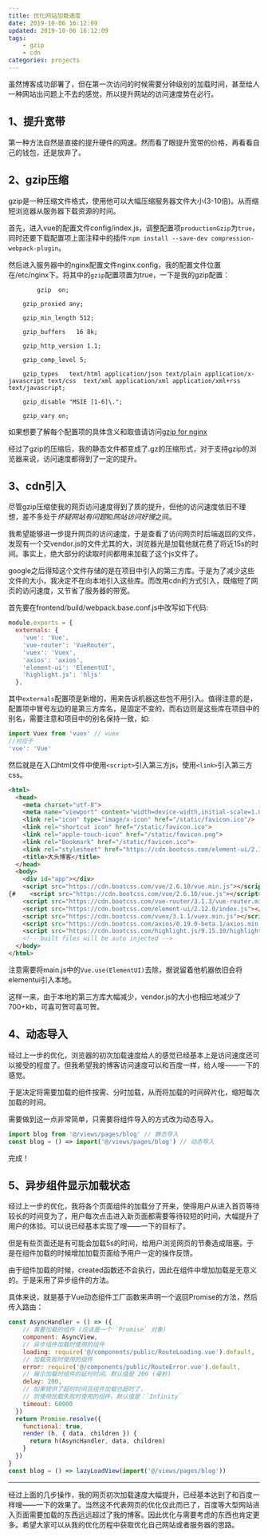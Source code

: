 ```yaml
---
title: 优化网站加载速度
date: 2019-10-06 16:12:09
updated: 2019-10-06 16:12:09
tags: 
    - gzip
    - cdn
categories: projects
---
```

虽然博客成功部署了，但在第一次访问的时候需要分钟级别的加载时间，甚至给人一种网站出问题上不去的感觉，所以提升网站的访问速度势在必行。

## 1、提升宽带

第一种方法自然是直接的提升硬件的网速。然而看了眼提升宽带的价格，再看看自己的钱包，还是放弃了。

## 2、gzip压缩

gzip是一种压缩文件格式，使用他可以大幅压缩服务器文件大小(3-10倍)。从而缩短浏览器从服务器下载资源的时间。

首先，进入vue的配置文件config/index.js，调整配置项`productionGzip`为`true`，同时还要下载配置项上面注释中的插件:`npm install --save-dev compression-webpack-plugin`。

然后进入服务器中的nginx配置文件nginx.config，我的配置文件位置在/etc/nginx下。将其中的`gzip`配置项置为true，一下是我的gzip配置：

```
		gzip  on;

    gzip_proxied any;

    gzip_min_length 512;

    gzip_buffers   16 8k;

    gzip_http_version 1.1;

    gzip_comp_level 5;

    gzip_types   text/html application/json text/plain application/x-javascript text/css  text/xml application/xml application/xml+rss text/javascript;

    gzip_disable "MSIE [1-6]\.";

    gzip_vary on;

```

如果想要了解每个配置项的具体含义和取值请访问[gzip for nginx](http://nginx.org/en/docs/http/ngx_http_gzip_module.html)

经过了gzip的压缩后，我的静态文件都变成了.gz的压缩形式，对于支持gzip的浏览器来说，访问速度都得到了一定的提升。

## 3、cdn引入

尽管gzip压缩使我的网页访问速度得到了质的提升，但他的访问速度依旧不理想，差不多处于*怀疑网站有问题*和*网站访问好慢*之间。

我希望能够进一步提升网页的访问速度，于是查看了访问网页时后端返回的文件，发现有一个交vendor.js的文件尤其的大，浏览器光是加载他就花费了将近15s的时间。事实上，绝大部分的读取时间都用来加载了这个js文件了。

google之后得知这个文件存储的是在项目中引入的第三方库。于是为了减少这些文件的大小，我决定不在向本地引入这些库。而改用cdn的方式引入，既缩短了网页的访问速度，又节省了服务器的带宽。

首先要在frontend/build/webpack.base.conf.js中改写如下代码:

```js
module.exports = {
  externals: {
    'vue': 'Vue',
    'vue-router': 'VueRouter',
    'vuex': 'Vuex',
    'axios': 'axios',
    'element-ui': 'ElementUI',
    'highlight.js': 'hljs'
  },
```

其中`externals`配置项是新增的，用来告诉机器这些包不用引入。值得注意的是，配置项中冒号左边的是第三方库名，是固定不变的，而右边则是这些库在项目中的别名，需要注意和项目中的别名保持一致，如:

```js
import Vuex from 'vuex' // vuex
//对应于
'vue': 'Vue'
```

然后就是在入口html文件中使用`<script>`引入第三方js，使用`<link>`引入第三方css。

```html
<html>
  <head>
    <meta charset="utf-8">
    <meta name="viewport" content="width=device-width,initial-scale=1.0">
    <link rel="icon" type="image/x-icon" href="/static/favicon.ico"/>
    <link rel="shortcut icon" href="/static/favicon.ico">
    <link rel="apple-touch-icon" href="/static/favicon.png">
    <link rel="Bookmark" href="/static/favicon.ico">
    <link rel="stylesheet" href="https://cdn.bootcss.com/element-ui/2.12.0/theme-chalk/index.css">
    <title>大头博客</title>
  </head>
  <body>
    <div id="app"></div>
    <script src="https://cdn.bootcss.com/vue/2.6.10/vue.min.js"></script>
{#    <script src="https://cdn.bootcss.com/vue/2.6.10/vue.js"></script>#}
    <script src="https://cdn.bootcss.com/vue-router/3.1.3/vue-router.min.js"></script>
    <script src="https://cdn.bootcss.com/element-ui/2.12.0/index.js"></script>
    <script src="https://cdn.bootcss.com/vuex/3.1.1/vuex.min.js"></script>
    <script src="https://cdn.bootcss.com/axios/0.19.0-beta.1/axios.min.js"></script>
    <script src="https://cdn.bootcss.com/highlight.js/9.15.10/highlight.min.js"></script>
    <!-- built files will be auto injected -->
  </body>
</html>
```

注意需要将main.js中的`Vue.use(ElementUI)`去除，据说留着他机器依旧会将elementui引入本地。

这样一来，由于本地的第三方库大幅减少，vendor.js的大小也相应地减少了700+kb，可喜可贺可喜可贺。

## 4、动态导入

经过上一步的优化，浏览器的初次加载速度给人的感觉已经基本上是访问速度还可以接受的程度了。但我希望我的博客访问速度可以和百度一样，给人嗖——一下的感觉。

于是决定将需要加载的组件按需、分时加载，从而将加载的时间碎片化，缩短每次加载的时间。

需要做到这一点非常简单，只需要将组件导入的方式改为动态导入。

```js
import blog from '@/views/pages/blog' // 静态导入
const blog = () => import('@/views/pages/blog') // 动态导入
```

完成！

## 5、异步组件显示加载状态

经过上一步的优化，我将各个页面组件的加载分了开来，使得用户从进入首页等待较长的时间变为了，用户每次点击进入新页面都需要等待较短的时间，大幅提升了用户的体验。可以说已经基本实现了嗖——一下的目标了。

但是有些页面还是有可能会加载5s的时间，给用户浏览网页的节奏造成阻塞。于是在组件加载的时候增加加载页面给予用户一定的操作反馈。

由于组件加载的时候，created函数还不会执行，因此在组件中增加加载是无意义的。于是采用了异步组件的方法。

具体来说，就是基于Vue动态组件工厂函数来声明一个返回Promise的方法，然后传入路由：

```js
const AsyncHandler = () => ({
    // 需要加载的组件 (应该是一个 `Promise` 对象)
    component: AsyncView,
    // 异步组件加载时使用的组件
    loading: require('@/components/public/RouteLoading.vue').default,
    // 加载失败时使用的组件
    error: require('@/components/public/RouteError.vue').default,
    // 展示加载时组件的延时时间。默认值是 200 (毫秒)
    delay: 200,
    // 如果提供了超时时间且组件加载也超时了，
    // 则使用加载失败时使用的组件。默认值是：`Infinity`
    timeout: 60000
  })
  return Promise.resolve({
    functional: true,
    render (h, { data, children }) {
      return h(AsyncHandler, data, children)
    }
  })
}
const blog = () => lazyLoadView(import('@/views/pages/blog'))
```

---

经过上面的几步操作，我的网页初次加载速度大幅提升，已经基本达到了和百度一样嗖——一下的效果了。当然这不代表网页的优化仅此而已了，百度等大型网站进入页面需要加载的东西远远超过了我的博客。因此优化与需要考虑的东西也肯定更多。希望大家可以从我的优化历程中获取优化自己网站或者服务器的思路。